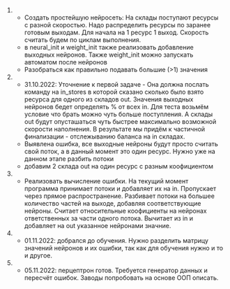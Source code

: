 1. * Создать простейшую нейросеть: На склады поступают ресурсы с разной скоростью. Надо распределить ресурсы по заранее готовым выходам. Для начала на 1 ресурс 1 выход. Скорость считать будем по циклам выполнения.
    * в neural_init и weight_init также реализовать добавление выходных нейронов. Также weight_init можно запускать автоматом после нейронов
    * Разобраться как правильно подавать большие (>1) значения

2. * 31.10.2022: Уточнение к первой задаче - Она должна послать команду на in_stores в которой сказано сколько было взято ресурса для одного из складов out. Значения выходных нейронов бедет определять % от всех in. Для теста возьмём условие что брать можно чуть больше поступления. А склады out будут опусташаться чуть быстрее максимально возможной скорости наполнения. В результате мы придём к частичной финализации - отслежыванию баланса на in складах. 
    * Выявлена ошибка, все выходные нейроны будут просто считать свой поток, а в данный момент это один ресурс. Нужно уже на данном этапе разбить потоки
    * добавим 2 склада out на один ресурс с разным коофициентом

3. * Реализовать вычисление ошибки. На текущий момент программа принимает потоки и добавляет их на in. Пропускает через прямое распространение. Разбивает потоки на большее количество частей на выходе, добавляя соответствующие нейроны. Считает относительные коофициенты на нейронах ответственных за части одного потока. Вычитает из in и добавляет на out указанное нейронами значние.

4. * 01.11.2022: добрался до обучения. Нужно разделить матрицу значений нейронов и их ошибки, так как для обучения нужно и то и другое.

5. * 05.11.2022: перцептрон готов. Требуется генератор данных и пересчёт ошибок. Заводы попробовать на основе ООП описать.

